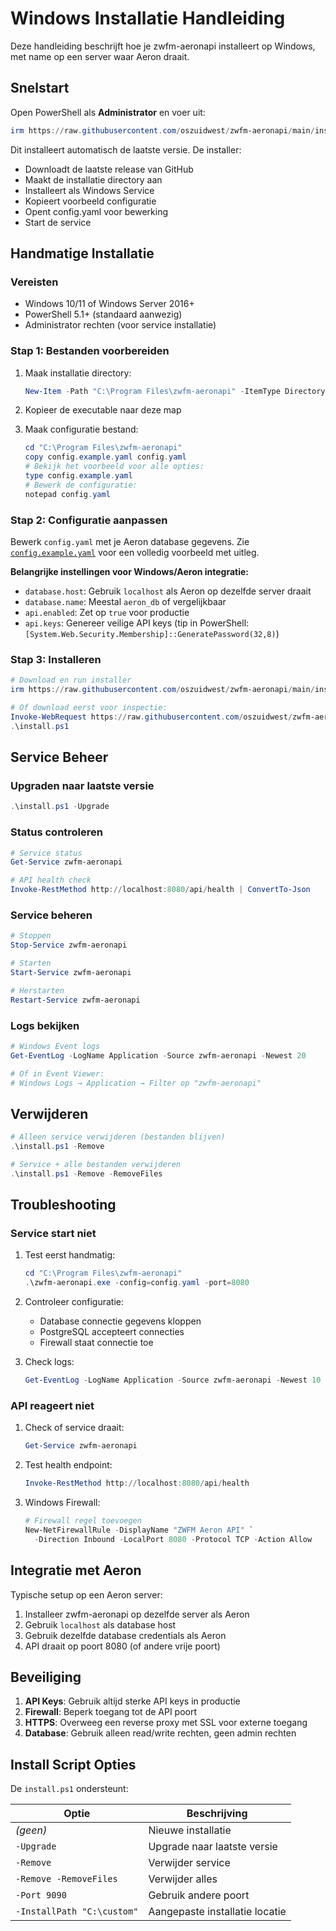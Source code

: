 # Windows Installatie Handleiding

Deze handleiding beschrijft hoe je zwfm-aeronapi installeert op Windows, met name op een server waar Aeron draait.

## Snelstart

Open PowerShell als **Administrator** en voer uit:

```powershell
irm https://raw.githubusercontent.com/oszuidwest/zwfm-aeronapi/main/install.ps1 | iex
```

Dit installeert automatisch de laatste versie. De installer:
- Downloadt de laatste release van GitHub
- Maakt de installatie directory aan
- Installeert als Windows Service
- Kopieert voorbeeld configuratie
- Opent config.yaml voor bewerking
- Start de service

## Handmatige Installatie

### Vereisten
- Windows 10/11 of Windows Server 2016+
- PowerShell 5.1+ (standaard aanwezig)
- Administrator rechten (voor service installatie)

### Stap 1: Bestanden voorbereiden

1. Maak installatie directory:
   ```powershell
   New-Item -Path "C:\Program Files\zwfm-aeronapi" -ItemType Directory
   ```

2. Kopieer de executable naar deze map

3. Maak configuratie bestand:
   ```powershell
   cd "C:\Program Files\zwfm-aeronapi"
   copy config.example.yaml config.yaml
   # Bekijk het voorbeeld voor alle opties:
   type config.example.yaml
   # Bewerk de configuratie:
   notepad config.yaml
   ```

### Stap 2: Configuratie aanpassen

Bewerk `config.yaml` met je Aeron database gegevens. Zie [`config.example.yaml`](config.example.yaml) voor een volledig voorbeeld met uitleg.

**Belangrijke instellingen voor Windows/Aeron integratie:**
- `database.host`: Gebruik `localhost` als Aeron op dezelfde server draait
- `database.name`: Meestal `aeron_db` of vergelijkbaar
- `api.enabled`: Zet op `true` voor productie
- `api.keys`: Genereer veilige API keys (tip in PowerShell: `[System.Web.Security.Membership]::GeneratePassword(32,8)`)

### Stap 3: Installeren

```powershell
# Download en run installer
irm https://raw.githubusercontent.com/oszuidwest/zwfm-aeronapi/main/install.ps1 | iex

# Of download eerst voor inspectie:
Invoke-WebRequest https://raw.githubusercontent.com/oszuidwest/zwfm-aeronapi/main/install.ps1 -OutFile install.ps1
.\install.ps1
```

## Service Beheer

### Upgraden naar laatste versie
```powershell
.\install.ps1 -Upgrade
```

### Status controleren
```powershell
# Service status
Get-Service zwfm-aeronapi

# API health check
Invoke-RestMethod http://localhost:8080/api/health | ConvertTo-Json
```

### Service beheren
```powershell
# Stoppen
Stop-Service zwfm-aeronapi

# Starten
Start-Service zwfm-aeronapi

# Herstarten
Restart-Service zwfm-aeronapi
```

### Logs bekijken
```powershell
# Windows Event logs
Get-EventLog -LogName Application -Source zwfm-aeronapi -Newest 20

# Of in Event Viewer:
# Windows Logs → Application → Filter op "zwfm-aeronapi"
```

## Verwijderen

```powershell
# Alleen service verwijderen (bestanden blijven)
.\install.ps1 -Remove

# Service + alle bestanden verwijderen
.\install.ps1 -Remove -RemoveFiles
```

## Troubleshooting

### Service start niet

1. Test eerst handmatig:
   ```powershell
   cd "C:\Program Files\zwfm-aeronapi"
   .\zwfm-aeronapi.exe -config=config.yaml -port=8080
   ```

2. Controleer configuratie:
   - Database connectie gegevens kloppen
   - PostgreSQL accepteert connecties
   - Firewall staat connectie toe

3. Check logs:
   ```powershell
   Get-EventLog -LogName Application -Source zwfm-aeronapi -Newest 10
   ```

### API reageert niet

1. Check of service draait:
   ```powershell
   Get-Service zwfm-aeronapi
   ```

2. Test health endpoint:
   ```powershell
   Invoke-RestMethod http://localhost:8080/api/health
   ```

3. Windows Firewall:
   ```powershell
   # Firewall regel toevoegen
   New-NetFirewallRule -DisplayName "ZWFM Aeron API" `
     -Direction Inbound -LocalPort 8080 -Protocol TCP -Action Allow
   ```

## Integratie met Aeron

Typische setup op een Aeron server:

1. Installeer zwfm-aeronapi op dezelfde server als Aeron
2. Gebruik `localhost` als database host
3. Gebruik dezelfde database credentials als Aeron
4. API draait op poort 8080 (of andere vrije poort)

## Beveiliging

1. **API Keys**: Gebruik altijd sterke API keys in productie
2. **Firewall**: Beperk toegang tot de API poort
3. **HTTPS**: Overweeg een reverse proxy met SSL voor externe toegang
4. **Database**: Gebruik alleen read/write rechten, geen admin rechten

## Install Script Opties

De `install.ps1` ondersteunt:

| Optie | Beschrijving |
|-------|--------------|
| *(geen)* | Nieuwe installatie |
| `-Upgrade` | Upgrade naar laatste versie |
| `-Remove` | Verwijder service |
| `-Remove -RemoveFiles` | Verwijder alles |
| `-Port 9090` | Gebruik andere poort |
| `-InstallPath "C:\custom"` | Aangepaste installatie locatie |